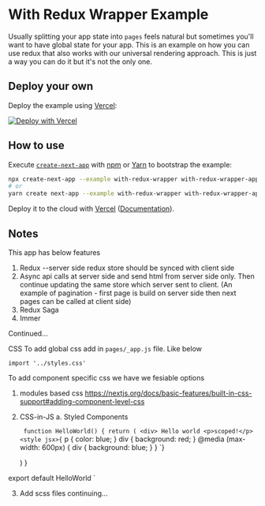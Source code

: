 # With Redux Wrapper Example

Usually splitting your app state into `pages` feels natural but sometimes you'll want to have global state for your app. This is an example on how you can use redux that also works with our universal rendering approach. This is just a way you can do it but it's not the only one.

## Deploy your own

Deploy the example using [Vercel](https://vercel.com):

[![Deploy with Vercel](https://vercel.com/button)](https://vercel.com/import/project?template=https://github.com/vercel/next.js/tree/canary/examples/with-redux-wrapper)

## How to use

Execute [`create-next-app`](https://github.com/vercel/next.js/tree/canary/packages/create-next-app) with [npm](https://docs.npmjs.com/cli/init) or [Yarn](https://yarnpkg.com/lang/en/docs/cli/create/) to bootstrap the example:

```bash
npx create-next-app --example with-redux-wrapper with-redux-wrapper-app
# or
yarn create next-app --example with-redux-wrapper with-redux-wrapper-app
```

Deploy it to the cloud with [Vercel](https://vercel.com/import?filter=next.js&utm_source=github&utm_medium=readme&utm_campaign=next-example) ([Documentation](https://nextjs.org/docs/deployment)).

## Notes

This app has below features

1. Redux --server side redux store should be synced with client side
2. Async api calls at server side and send html from server side only. Then continue updating the same store which server sent to client. (An example of pagination - first page is build on server side then next pages can be called at client side)
3. Redux Saga
4. Immer

Continued...

CSS
To add global css add in `pages/_app.js` file. Like below

`import '../styles.css'`

To add component specific css we have we fesiable options

1. modules based css
   https://nextjs.org/docs/basic-features/built-in-css-support#adding-component-level-css

2. CSS-in-JS
   a. Styled Components

   ` function HelloWorld() { return ( <div> Hello world <p>scoped!</p> <style jsx>{`
   p {
   color: blue;
   }
   div {
   background: red;
   }
   @media (max-width: 600px) {
   div {
   background: blue;
   }
   }
   `}</style>
   </div>
   )
   }

export default HelloWorld
`

3. Add scss files
   continuing...
